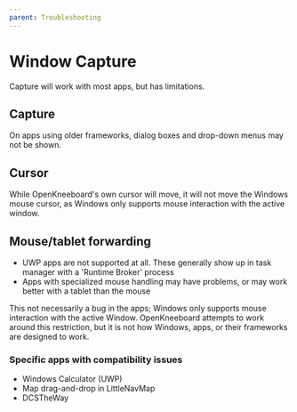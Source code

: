 ```yaml
---
parent: Troubleshooting
---
```


# Window Capture

Capture will work with most apps, but has limitations.

## Capture

On apps using older frameworks, dialog boxes and drop-down menus may not be shown.

## Cursor

While OpenKneeboard's own cursor will move, it will not move the Windows mouse cursor, as Windows only supports mouse interaction with the active window.

## Mouse/tablet forwarding

- UWP apps are not supported at all. These generally show up in task manager with a 'Runtime Broker' process
- Apps with specialized mouse handling may have problems, or may work better with a tablet than the mouse

This not necessarily a bug in the apps; Windows only supports mouse interaction with the active Window. OpenKneeboard attempts to work around this restriction, but it is not how Windows, apps, or their frameworks are designed to work.

### Specific apps with compatibility issues

- Windows Calculator (UWP)
- Map drag-and-drop in LittleNavMap
- DCSTheWay
